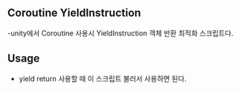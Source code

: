 ## Coroutine YieldInstruction
-unity에서 Coroutine 사용시 YieldInstruction 객체 반환 최적화 스크립트다.  

## Usage
- yield return 사용할 때 이 스크립트 불러서 사용하면 된다.  
